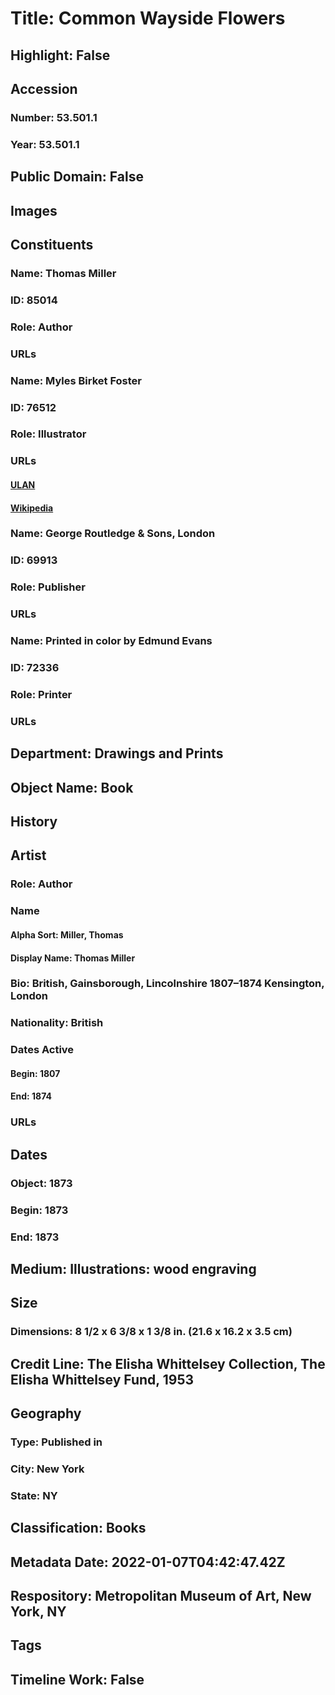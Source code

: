 # Title: Common Wayside Flowers
## Highlight: False
## Accession
### Number: 53.501.1
### Year: 53.501.1
## Public Domain: False
## Images
## Constituents
### Name: Thomas Miller
### ID: 85014
### Role: Author
### URLs
### Name: Myles Birket Foster
### ID: 76512
### Role: Illustrator
### URLs
#### [ULAN](http://vocab.getty.edu/page/ulan/500021811)
#### [Wikipedia](https://www.wikidata.org/wiki/Q1738050)
### Name: George Routledge &amp; Sons, London
### ID: 69913
### Role: Publisher
### URLs
### Name: Printed in color by Edmund Evans
### ID: 72336
### Role: Printer
### URLs
## Department: Drawings and Prints
## Object Name: Book
## History
## Artist
### Role: Author
### Name
#### Alpha Sort: Miller, Thomas
#### Display Name: Thomas Miller
### Bio: British, Gainsborough, Lincolnshire 1807–1874 Kensington, London
### Nationality: British
### Dates Active
#### Begin: 1807
#### End: 1874
### URLs
## Dates
### Object: 1873
### Begin: 1873
### End: 1873
## Medium: Illustrations: wood engraving
## Size
### Dimensions: 8 1/2 x 6 3/8 x 1 3/8 in. (21.6 x 16.2 x 3.5 cm)
## Credit Line: The Elisha Whittelsey Collection, The Elisha Whittelsey Fund, 1953
## Geography
### Type: Published in
### City: New York
### State: NY
## Classification: Books
## Metadata Date: 2022-01-07T04:42:47.42Z
## Respository: Metropolitan Museum of Art, New York, NY
## Tags
## Timeline Work: False